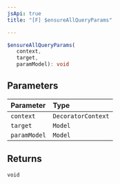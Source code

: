 ```yaml
---
jsApi: true
title: "[F] $ensureAllQueryParams"

---
```

```ts
$ensureAllQueryParams(
   context, 
   target, 
   paramModel): void
```

## Parameters

| Parameter | Type |
| :------ | :------ |
| `context` | `DecoratorContext` |
| `target` | `Model` |
| `paramModel` | `Model` |

## Returns

`void`
